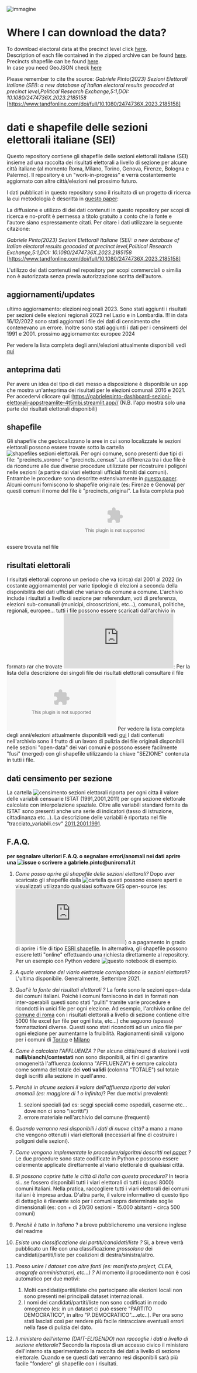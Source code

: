 ![immagine](https://github.com/gabrielepinto/dati-sezioni-elettorali/raw/main/immagine_copertina.PNG)
# Where I can download the data?
To download electoral data at the precinct level click [here](https://github.com/gabrielepinto/dati-sezioni-elettorali/raw/main/risultati_elettorali.rar).   
Description of each file contained in the zipped archive can be found [here](https://github.com/gabrielepinto/dati-sezioni-elettorali/blob/main/anagrafica_completa_all_cities.csv).  
Precincts shapefile can be found [here](https://github.com/gabrielepinto/dati-sezioni-elettorali/tree/main/shapefiles_sezioni_elettorali).  
In case you need GeoJSON check  [here](https://github.com/gabrielepinto/dati-sezioni-elettorali/tree/main/shapefiles_sezioni_elettorali_geojson)

Please remember to cite the source:
 _Gabriele Pinto(2023) Sezioni Elettorali Italiane (SEI): a new database of Italian electoral results geocoded at precinct level,Political Research Exchange,5:1,DOI: 10.1080/2474736X.2023.2185158_ [https://www.tandfonline.com/doi/full/10.1080/2474736X.2023.2185158]

# dati e shapefile delle sezioni elettorali italiane (SEI)
Questo repository contiene gli shapefile delle sezioni elettorali italiane (SEI) insieme ad una raccolta dei risultati elettorali a livello di sezione per alcune città italiane (al momento Roma, Milano, Torino, Genova, Firenze, Bologna e Palermo). Il repository è un "work-in-progress" e verrà costantemente aggiornato con altre città/elezioni nel prossimo futuro.

I dati pubblicati in questo repository sono il risultato di un progetto di ricerca la cui metodologia è descritta in [questo paper](https://www.tandfonline.com/doi/full/10.1080/2474736X.2023.2185158):

La diffusione e utilizzo di dei dati contenuti in questo repository per scopi di ricerca e no-profit è permessa a titolo gratuito a conto che la fonte e l'autore siano espressamente citati. Per citare i dati utilizzare la seguente citazione: 

 _Gabriele Pinto(2023) Sezioni Elettorali Italiane (SEI): a new database of Italian electoral results geocoded at precinct level,Political Research Exchange,5:1,DOI: 10.1080/2474736X.2023.2185158_ [https://www.tandfonline.com/doi/full/10.1080/2474736X.2023.2185158]

L'utilizzo dei dati contenuti nel repository per scopi commerciali o similia non è autorizzata senza previa autorizzazione scritta dell'autore.


## aggiornamenti/updates
ultimo aggiornamento: elezioni regionali 2023. Sono stati aggiunti i risultati per sezioni delle elezioni regionali 2023 nel Lazio e in Lombardia. 
!!! in data 16/12/2022 sono stati aggiornati i file dei dati di censimento che contenevano un errore. Inoltre sono stati aggiunti i dati per i censimenti del 1991 e 2001. 
prossimo aggiornamento: europee 2024

Per vedere la lista completa degli anni/elezioni attualmente disponibili vedi [qui](https://github.com/gabrielepinto/dati-sezioni-elettorali/raw/main/dati_disponibili.xlsx)

## anteprima dati
Per avere un idea del tipo di dati messo a disposizione è disponibile un app che mostra un'anteprima dei risultati per le elezioni comunali 2016 e 2021. Per accedervi cliccare qui :https://gabrielepinto-dashboard-sezioni-elettorali-appstreamlite-4t5mbj.streamlit.app// (N.B. l'app mostra solo una parte dei risultati elettorali disponibili)

## shapefile
Gli shapefile che geolocalizzano le aree in cui sono localizzate le sezioni elettorali possono essere trovate sotto la cartella ![shapefiles sezioni elettorali](https://github.com/gabrielepinto/dati-sezioni-elettorali/tree/main/shapefiles_sezioni_elettorali).
Per ogni comune, sono presenti due tipi di file: "precincts_voronoi" e "precincts_census". La differenza tra i due file è da ricondurre alle due diverse procedure utilizzate per ricostruire i poligoni nelle sezioni (a partire dai viari elettorali ufficiali forniti dai comuni). Entrambe le procedure sono descritte estensivamente in [questo paper](https://www.tandfonline.com/doi/full/10.1080/2474736X.2023.2185158). Alcuni comuni forniscono lo shapefile originale (es: Firenze e Genova) per questi comuni il nome del file è "precincts_original".  La lista completa può essere trovata nel file ![lista shapefile](https://github.com/gabrielepinto/dati-sezioni-elettorali/blob/main/anagrafica_shapefile.csv)

## risultati elettorali
I risultati elettorali coprono un periodo che va (circa) dal 2001 al 2022 (in costante aggiornamento) per varie tipologie di elezioni a seconda della disponibilità dei dati ufficiali che variano da comune a comune. L'archivio include i risultati a livello di sezione per referendum, voti di preferenza, elezioni sub-comunali (municipi, circoscrizioni, etc...), comunali, politiche, regionali, europee... tutti i file possono essere scaricati dall'archivio in formato rar che trovate ![qui](https://github.com/gabrielepinto/dati-sezioni-elettorali/blob/main/risultati_elettorali.rar): 
Per la lista della descrizione dei singoli file dei risultati elettorali consultare il file ![anagrafica completa](https://github.com/gabrielepinto/dati-sezioni-elettorali/blob/main/anagrafica_completa_all_cities.csv)
Per vedere la lista completa degli anni/elezioni attualmente disponibili vedi [qui](https://github.com/gabrielepinto/dati-sezioni-elettorali/raw/main/dati_disponibili.xlsx)
I dati contenuti nell'archivio sono il frutto di un lavoro di pulizia dei file originali disponibili nelle sezioni "open-data" dei vari comuni e possono essere facilmente "fusi" (merged) con gli shapefile utilizzando la chiave "SEZIONE" contenuta in tutti i file.

## dati censimento per sezione
La cartella  ![censimento sezioni elettorali](https://github.com/gabrielepinto/dati-sezioni-elettorali/tree/main/dati_censimento_sezione_elettorale) riporta per ogni citta il valore delle variabili censuarie ISTAT (1991,2001,2011) per ogni sezione elettorale calcolate con interpolazione spaziale. Oltre alle variabili standard fornite da ISTAT sono presenti anche una serie di indicatori (tasso di istruzione, cittadinanza etc...). La descrizione delle variabili è riportata nel file "tracciato_variabili.csv" [2011](https://github.com/gabrielepinto/dati-sezioni-elettorali/blob/main/dati_censimento_sezione_elettorale/tracciato_variabili_2011.csv),[2001](https://github.com/gabrielepinto/dati-sezioni-elettorali/blob/main/dati_censimento_sezione_elettorale/tracciato_variabili_2001.csv),[1991](https://github.com/gabrielepinto/dati-sezioni-elettorali/blob/main/dati_censimento_sezione_elettorale/tracciato_variabili_1991.csv).

## F.A.Q.

__per segnalare ulteriori F.A.Q. o segnalare errori/anomali nei dati aprire una ![issue](https://github.com/gabrielepinto/dati-sezioni-elettorali/issues) o scrivere a gabriele.pinto@uniroma1.it__

1. _Come posso aprire gli shapefile delle sezioni elettorali?_
Dopo aver scaricato gli shapefile dalla ![cartella](https://github.com/gabrielepinto/dati-sezioni-elettorali/tree/main/shapefiles_sezioni_elettorali) questi possono essere aperti e visualizzati utilizzando qualsiasi software GIS open-source (es: ![QGIS](https://qgis.org/en/site/forusers/download.html)) o a pagamento in grado di aprire i file di tipo [ESRI shapefile](https://en.wikipedia.org/wiki/Shapefile).
In alternativa, gli shapefile possono essere letti "online" effettuando una richiesta direttamente al repository. Per un esempio con Python vedere ![questo notebook di esempio](https://github.com/gabrielepinto/dati-sezioni-elettorali/blob/main/esempio_apertura_file.ipynb).

2. _A quale versione del viario elettorale corrispondono le sezioni elettorali?_  
L'ultima disponibile. Generalmente, Settembre 2021. 

3. _Qual'è la fonte dei risultati elettorali ?_ 
La fonte sono le sezioni open-data dei comuni italiani. Poichè i comuni forniscono in dati in formati non inter-operabili questi sono stati "puliti" tramite varie procedure e ricondotti in unici file per ogni elezione. Ad esempio, l'archivio online del  [comune di roma](https://www.elezioni.comune.roma.it/archivio.asp) con i risultati elettorali a livello di sezione contiene oltre 5000 file excel (un file per ogni lista, etc...) che seguono (spesso) formattazioni diverse. Questi sono stati ricondotti ad un unico file per ogni elezione per aumentarne la fruibilità. Ragionamenti simili valgono per i comuni di [Torino](http://aperto.comune.torino.it/dataset?dcat_subtheme_it=0416+procedura+elettorale+e+voto) e [Milano](https://dati.comune.milano.it/dataset?tags=elezione)

4. _Come è calcolata l'AFFLUENZA ?_ 
Per alcune città/round di elezioni i voti __nulli/bianchi/contestati__ non sono disponibili, ai fini di garantire omogeneità l'affluenza (colonna "AFFLUENZA") è sempre calcolata come somma del totale dei __voti validi__ (colonna "TOTALE") sul totale degli iscritti alla sezione in quell'anno. 

5. _Perchè in alcune sezioni il valore dell'affluenza riporta dei valori anomali (es: maggiore di 1 o infinito)_?
Per due motivi prevalenti:
    1. sezioni speciali (ad es: seggi speciali come ospedali, caserme etc... dove non ci sono "iscritti")
    2. errore materiale nell'archivio del comune (frequenti)

6. _Quando verranno resi disponibili i dati di nuove città?_
a mano a mano che vengono ottenuti i viari elettorali (necessari al fine di costruire i poligoni delle sezioni).

7. _Come vengono implementate le procedure/algoritmi  descritti nel  [paper](https://www.tandfonline.com/doi/full/10.1080/2474736X.2023.2185158) ?_
Le due procedure sono state codificate in Python e possono essere celermente applicate direttamente al viario elettorale di qualsiasi città.

8. _Si possono coprire tutte le città di Italia con questa procedura?_
In teoria si...se fossero disponibili tutti i viari elettorali di tutti i (quasi 8000) comuni Italiani. Nella pratica, raccogliere tutti i viari elettorali dei comuni italiani è impresa ardua. D'altra parte, il valore informativo di questo tipo di dettaglio è rilevante solo per i comuni sopra determinate soglie dimensionali (es: con + di 20/30 sezioni - 15.000 abitanti - circa 500 comuni)

9. _Perchè è tutto in italiano_ ?
a breve pubblicheremo una versione inglese del readme

10. _Esiste una classificazione dei partiti/candidati/liste ?_
Si, a breve verrà pubblicato un file con una classificazione _grossolana_ dei candidati/partiti/liste per coalizioni di destra/sinistra/altro.

11. _Posso unire i dataset con altre fonti (es: manifesto project, CLEA, anagrafe amministratori, etc...) ?_ 
Al momento il procedimento non è così automatico per due motivi:
    1. Molti candidati/partiti/liste che partecipano alle elezioni locali non sono presenti nei principali dataset internazionali.
    2. I nomi dei candidati/partiti/liste non sono codificati in modo omogeneo (es: in un dataset ci può essere "PARTITO DEMOCRATICO", in altro "P.DEMOCRATICO"....etc..). Per ora sono stati lasciati così per rendere più facile rintracciare eventuali errori nella fase di pulizia del dato.

12. _Il ministero dell'interno (DAIT-ELIGENDO) non raccoglie i dati a livello di sezione elettorale?_
Secondo la risposta di un accesso civico il ministero dell'interno sta sperimentando la raccolta dei dati a livello di sezione elettorale. Quando e se questi dati verranno resi disponibili sarà più facile "fondere" gli shapefile con i risultati.
